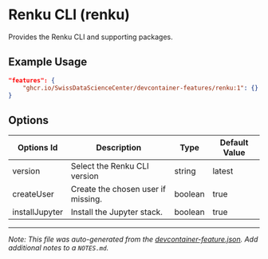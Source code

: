 
# Renku CLI (renku)

Provides the Renku CLI and supporting packages.

## Example Usage

```json
"features": {
    "ghcr.io/SwissDataScienceCenter/devcontainer-features/renku:1": {}
}
```

## Options

| Options Id | Description | Type | Default Value |
|-----|-----|-----|-----|
| version | Select the Renku CLI version | string | latest |
| createUser | Create the chosen user if missing. | boolean | true |
| installJupyter | Install the Jupyter stack. | boolean | true |



---

_Note: This file was auto-generated from the [devcontainer-feature.json](https://github.com/SwissDataScienceCenter/devcontainer-features/blob/main/src/renku/devcontainer-feature.json).  Add additional notes to a `NOTES.md`._
